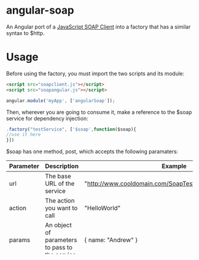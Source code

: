 angular-soap
============

An Angular port of a <a href="http://javascriptsoapclient.codeplex.com/">JavaScript SOAP Client</a> into a factory that has a similar syntax to $http.

# Usage
Before using the factory, you must import the two scripts and its module:

``` html
<script src="soapclient.js"></script>
<script src="soapangular.js"></script>
```

``` javascript
angular.module('myApp', ['angularSoap']);
```

Then, wherever you are going to consume it, make a reference to the $soap service for dependency injection:

``` javascript
.factory("testService", ['$soap',function($soap){
//use it here
}])
```

$soap has one method, post, which accepts the following paramaters:

| Parameter |Description | Example |
| ------------ | ------------  | ------------  |
| url | The base URL of the service | "http://www.cooldomain.com/SoapTest/webservicedemo.asmx" |
| action | The action you want to call | "HelloWorld" |
| params | An object of parameters to pass to the service | { name: "Andrew" } |

Syntax:
``` javascript
$soap.post(url,action,params);
```

Similar to $http methods, $soap.post returns a promise that you can act upon.

``` javascript
$soap.post(url,action,params).then(function(response){
	//Do Stuff
});
```

NOTE: Response will be a javascript object containing the response mapped to objects. Do a console.log of response so you can see what you are working with.

# Example 1: Hello World
A basic "Hello World" with no parameters.

``` javascript
angular.module('myApp', ['angularSoap'])

.factory("testService", ['$soap',function($soap){
	var base_url = "http://www.cooldomain.com/SoapTest/webservicedemo.asmx";

	return {
		HelloWorld: function(){
			return $soap.post(base_url,"HelloWorld");
		}
	}
}])

.controller('MainCtrl', function($scope, testService) {

  testService.HelloWorld().then(function(response){
	$scope.response = response;
  });
  
})

```

# Example 2: Invoke with Parameters
A basic method call with parameters.

``` javascript
angular.module('myApp', ['angularSoap'])

.factory("testService", ['$soap',function($soap){
	var base_url = "http://www.cooldomain.com/SoapTest/webservicedemo.asmx";

	return {
		CreateUser: function(firstName, lastName){
			return $soap.post(base_url,"CreateUser", {firstName: firstName, lastName: lastName});
		}
	}
}])

.controller('MainCtrl', function($scope, testService) {

  testService.CreateUser($scope.firstName, $scope.lastName).then(function(response){
	$scope.response = response;
  });
  
})

```

# Example 3: Get Single Object
A basic method call to get a single object.

``` javascript
angular.module('myApp', ['angularSoap'])

.factory("testService", ['$soap',function($soap){
	var base_url = "http://www.cooldomain.com/SoapTest/webservicedemo.asmx";

	return {
		GetUser: function(id){
			return $soap.post(base_url,"GetUser", {id: id});
		}
	}
}])

.controller('MainCtrl', function($scope, testService) {

  testService.GetUser($scope.id).then(function(user){
	console.log(user.firstName);
	console.log(user.lastName);
  });
  
})

```

# Example 4: Get Many Objects
A basic method call to get a collection of objects.

``` javascript
angular.module('myApp', ['angularSoap'])

.factory("testService", ['$soap',function($soap){
	var base_url = "http://www.cooldomain.com/SoapTest/webservicedemo.asmx";

	return {
		GetUsers: function(){
			return $soap.post(base_url,"GetUsers");
		}
	}
}])

.controller('MainCtrl', function($scope, testService) {

  testService.GetUsers().then(function(users){
	for(i=0;i<users.length;i++){
		console.log(users[i].firstName);
		console.log(users[i].lastName);
	}
  });
  
})

```

# Example 5: Set Connection Credentials
Set the credentials for the connection before sending any requests.

``` javascript
angular.module('myApp', ['angularSoap'])

.factory("testService", ['$soap',function($soap){
	var base_url = "http://www.cooldomain.com/SoapTest/webservicedemo.asmx";
	
	$soap.setCredentials("username","password");

	return {
		GetUsers: function(){
			return $soap.post(base_url,"GetUsers");
		}
	}
}])

.controller('MainCtrl', function($scope, testService) {

  testService.GetUsers().then(function(users){
	for(i=0;i<users.length;i++){
		console.log(users[i].firstName);
		console.log(users[i].lastName);
	}
  });
  
})

```